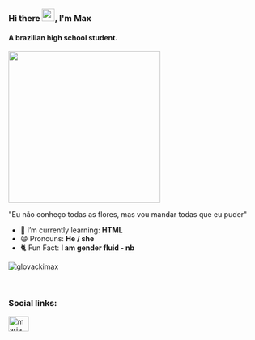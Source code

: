 ### Hi there <img height = "25" src = "https://media.tenor.com/SNL9_xhZl9oAAAAi/waving-hand-joypixels.gif">, I'm Max
#### A brazilian high school student.
<img height = "300" src = https://i.ytimg.com/vi/SQJrYw1QvSQ/maxresdefault.jpg>

"Eu não conheço todas as flores, mas vou mandar todas que eu puder"

- 🌱 I’m currently learning: **HTML**
- 😄 Pronouns: **He / she**
- 🐈 Fun Fact: **I am gender fluid - nb**

<p><img align="center" src="https://github-readme-stats.vercel.app/api/top-langs?username=glovackimax&show_icons=true&locale=en&layout=compact" alt="glovackimax" /></p>

<br>

<h3 align="left">Social links:</h3>
<p align="left">
<a href="https://instagram.com/maria.glovacki" target="blank"><img align="center" src="https://raw.githubusercontent.com/rahuldkjain/github-profile-readme-generator/master/src/images/icons/Social/instagram.svg" alt="maria.glovacki" height="30" width="40" /></a>
</p>


